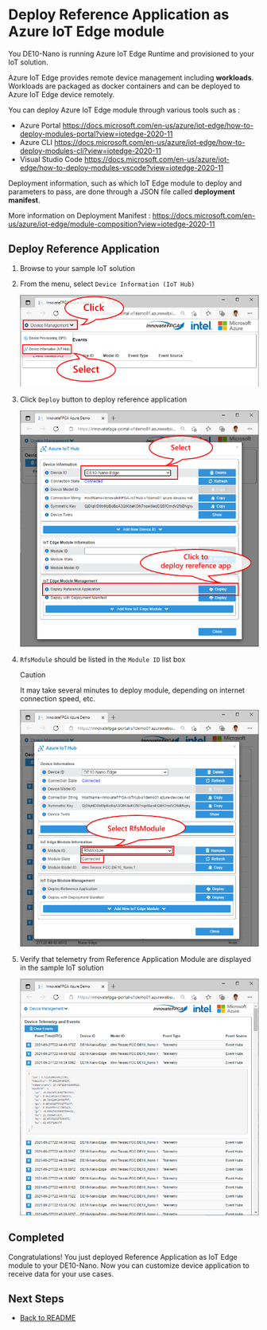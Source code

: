 # Deploy Reference Application as Azure IoT Edge module

You DE10-Nano is running Azure IoT Edge Runtime and provisioned to your IoT solution.

Azure IoT Edge provides remote device management including **workloads**.  Workloads are packaged as docker containers and can be deployed to Azure IoT Edge device remotely.  

You can deploy Azure IoT Edge module through various tools such as :

- Azure Portal <https://docs.microsoft.com/en-us/azure/iot-edge/how-to-deploy-modules-portal?view=iotedge-2020-11>
- Azure CLI <https://docs.microsoft.com/en-us/azure/iot-edge/how-to-deploy-modules-cli?view=iotedge-2020-11>
- Visual Studio Code <https://docs.microsoft.com/en-us/azure/iot-edge/how-to-deploy-modules-vscode?view=iotedge-2020-11>

Deployment information, such as which IoT Edge module to deploy and parameters to pass, are done through a JSON file called **deployment manifest**.

More information on Deployment Manifest : <https://docs.microsoft.com/en-us/azure/iot-edge/module-composition?view=iotedge-2020-11>

## Deploy Reference Application

1. Browse to your sample IoT solution
1. From the menu, select `Device Information (IoT Hub)`  

    ![IOTEDGE05](../images/IoTEdge-05.png)

1. Click `Deploy` button to deploy reference application  

    ![IOTEDGE06](../images/IoTEdge-06.png)

1. `RfsModule` should be listed in the `Module ID` list box  

    > [!CAUTION]  
    > It may take several minutes to deploy module, depending on internet connection speed, etc.

    ![IOTEDGE07](../images/IoTEdge-07.png)

1. Verify that telemetry from Reference Application Module are displayed in the sample IoT solution

    ![IOTEDGE08](../images/IoTEdge-08.png)

## Completed

Congratulations!  You just deployed Reference Application as IoT Edge module to your DE10-Nano.
Now you can customize device application to receive data for your use cases.

## Next Steps

- [Back to README](../README.md)

